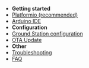 * **Getting started**
* [Platformio (recommended)](https://github.com/G4lile0/ESP32-OLED-Fossa-GroundStation/wiki/Platformio)
* [Arduino IDE](https://github.com/G4lile0/ESP32-OLED-Fossa-GroundStation/wiki/Arduino-IDE)
* **Configuration**
* [Ground Station configuration](https://github.com/G4lile0/ESP32-OLED-Fossa-GroundStation/wiki/Ground-Station-configuration)
* [OTA Update](https://github.com/G4lile0/ESP32-OLED-Fossa-GroundStation/wiki/OTA-Update)
* **Other**
* [Troubleshooting](https://github.com/G4lile0/ESP32-OLED-Fossa-GroundStation/wiki/Troubleshooting)
* [FAQ](https://github.com/G4lile0/ESP32-OLED-Fossa-GroundStation/wiki/FAQ)
